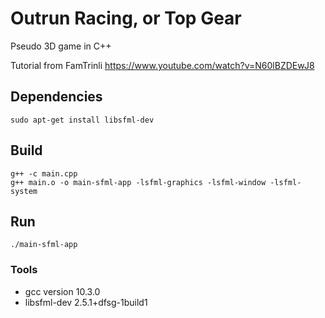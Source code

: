 # Outrun Racing, or Top Gear

Pseudo 3D game in C++  

Tutorial from FamTrinli https://www.youtube.com/watch?v=N60lBZDEwJ8  

## Dependencies

`sudo apt-get install libsfml-dev`  

## Build  

```
g++ -c main.cpp
g++ main.o -o main-sfml-app -lsfml-graphics -lsfml-window -lsfml-system
```

## Run

`./main-sfml-app`  

### Tools

- gcc version 10.3.0
- libsfml-dev 2.5.1+dfsg-1build1 

